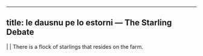 
---
title: le dausnu pe lo estorni — The Starling Debate
---

|  | There is a flock of starlings that resides on the farm.
